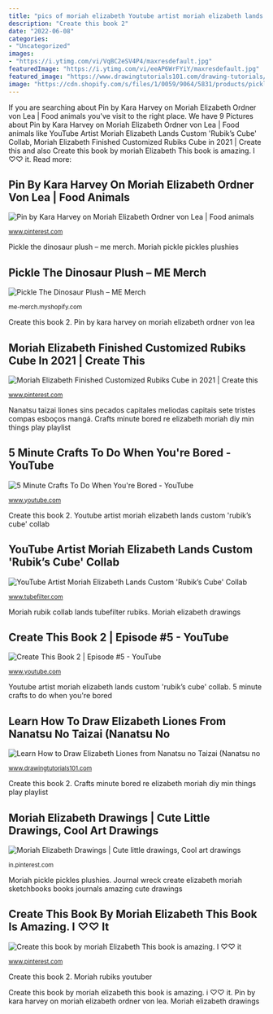 ```yaml
---
title: "pics of moriah elizabeth Youtube artist moriah elizabeth lands custom &#039;rubik’s cube&#039; collab"
description: "Create this book 2"
date: "2022-06-08"
categories:
- "Uncategorized"
images:
- "https://i.ytimg.com/vi/VqBC2eSV4P4/maxresdefault.jpg"
featuredImage: "https://i.ytimg.com/vi/eeAP6WrFYiY/maxresdefault.jpg"
featured_image: "https://www.drawingtutorials101.com/drawing-tutorials/Anime-and-Manga/Nanatsu-no-Taizai/elizabeth-liones/how-to-draw-Elizabeth-Liones-from-Nanatsu-no-Taizai-step-11.png"
image: "https://cdn.shopify.com/s/files/1/0059/9064/5831/products/pickle3_1024x1024@2x.jpg?v=1573832579"
---
```


If you are searching about Pin by Kara Harvey on Moriah Elizabeth Ordner von Lea | Food animals you've visit to the right place. We have 9 Pictures about Pin by Kara Harvey on Moriah Elizabeth Ordner von Lea | Food animals like YouTube Artist Moriah Elizabeth Lands Custom &#039;Rubik’s Cube&#039; Collab, Moriah Elizabeth Finished Customized Rubiks Cube in 2021 | Create this and also Create this book by moriah Elizabeth This book is amazing. I ♡♡ it. Read more:

## Pin By Kara Harvey On Moriah Elizabeth Ordner Von Lea | Food Animals

![Pin by Kara Harvey on Moriah Elizabeth Ordner von Lea | Food animals](https://i.pinimg.com/originals/74/98/e8/7498e886fdbe7ca896433bc5a051a252.jpg "Moriah pickle pickles plushies")

<small>www.pinterest.com</small>

Pickle the dinosaur plush – me merch. Moriah pickle pickles plushies

## Pickle The Dinosaur Plush – ME Merch

![Pickle The Dinosaur Plush – ME Merch](https://cdn.shopify.com/s/files/1/0059/9064/5831/products/pickle3_1024x1024@2x.jpg?v=1573832579 "Moriah rubiks youtuber")

<small>me-merch.myshopify.com</small>

Create this book 2. Pin by kara harvey on moriah elizabeth ordner von lea

## Moriah Elizabeth Finished Customized Rubiks Cube In 2021 | Create This

![Moriah Elizabeth Finished Customized Rubiks Cube in 2021 | Create this](https://i.pinimg.com/736x/ab/f0/d7/abf0d7371e27cb1b60f84189ea0b07e0.jpg "Moriah pickle pickles plushies")

<small>www.pinterest.com</small>

Nanatsu taizai liones sins pecados capitales meliodas capitais sete tristes compas esboços mangá. Crafts minute bored re elizabeth moriah diy min things play playlist

## 5 Minute Crafts To Do When You&#039;re Bored - YouTube

![5 Minute Crafts To Do When You&#039;re Bored - YouTube](https://i.ytimg.com/vi/VqBC2eSV4P4/maxresdefault.jpg "Youtube artist moriah elizabeth lands custom &#039;rubik’s cube&#039; collab")

<small>www.youtube.com</small>

Create this book 2. Youtube artist moriah elizabeth lands custom &#039;rubik’s cube&#039; collab

## YouTube Artist Moriah Elizabeth Lands Custom &#039;Rubik’s Cube&#039; Collab

![YouTube Artist Moriah Elizabeth Lands Custom &#039;Rubik’s Cube&#039; Collab](https://www.tubefilter.com/wp-content/uploads/2021/04/moriah-elizabeth-1400x825.jpg "Create this book 2")

<small>www.tubefilter.com</small>

Moriah rubik collab lands tubefilter rubiks. Moriah elizabeth drawings

## Create This Book 2 | Episode #5 - YouTube

![Create This Book 2 | Episode #5 - YouTube](https://i.ytimg.com/vi/eeAP6WrFYiY/maxresdefault.jpg "Moriah elizabeth finished customized rubiks cube in 2021")

<small>www.youtube.com</small>

Youtube artist moriah elizabeth lands custom &#039;rubik’s cube&#039; collab. 5 minute crafts to do when you&#039;re bored

## Learn How To Draw Elizabeth Liones From Nanatsu No Taizai (Nanatsu No

![Learn How to Draw Elizabeth Liones from Nanatsu no Taizai (Nanatsu no](https://www.drawingtutorials101.com/drawing-tutorials/Anime-and-Manga/Nanatsu-no-Taizai/elizabeth-liones/how-to-draw-Elizabeth-Liones-from-Nanatsu-no-Taizai-step-11.png "Crafts minute bored re elizabeth moriah diy min things play playlist")

<small>www.drawingtutorials101.com</small>

Create this book 2. Crafts minute bored re elizabeth moriah diy min things play playlist

## Moriah Elizabeth Drawings | Cute Little Drawings, Cool Art Drawings

![Moriah Elizabeth Drawings | Cute little drawings, Cool art drawings](https://i.pinimg.com/originals/e7/ff/1c/e7ff1cb713bd5e636ffa4ae0fde0cdfa.jpg "Moriah elizabeth drawings")

<small>in.pinterest.com</small>

Moriah pickle pickles plushies. Journal wreck create elizabeth moriah sketchbooks books journals amazing cute drawings

## Create This Book By Moriah Elizabeth This Book Is Amazing. I ♡♡ It

![Create this book by moriah Elizabeth This book is amazing. I ♡♡ it](https://i.pinimg.com/originals/e8/19/7e/e8197e1595f3557e942fa22b8e3cf3dc.jpg "Nanatsu taizai liones sins pecados capitales meliodas capitais sete tristes compas esboços mangá")

<small>www.pinterest.com</small>

Create this book 2. Moriah rubiks youtuber

Create this book by moriah elizabeth this book is amazing. i ♡♡ it. Pin by kara harvey on moriah elizabeth ordner von lea. Moriah elizabeth drawings
